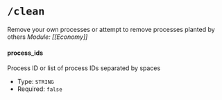 # `/clean`
Remove your own processes or attempt to remove processes planted by others
*Module: [[Economy]]*
#### process_ids
Process ID or list of process IDs separated by spaces
- Type: `STRING`
- Required: `false`